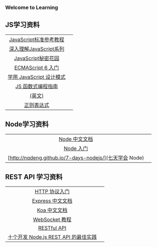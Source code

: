 ### Welcome to Learning

JS学习资料
---

| | |
|:-:|:-:|
| [JavaScript标准参考教程](http://javascript.ruanyifeng.com/)|
| [深入理解JavaScript系列](http://www.cnblogs.com/TomXu/archive/2011/12/15/2288411.html) |
| [JavaScript秘密花园](http://bonsaiden.github.io/JavaScript-Garden/zh/)|
| [ECMAScript 6 入门](http://es6.ruanyifeng.com/) |
| [学用 JavaScript 设计模式](http://www.oschina.net/translate/learning-javascript-design-patterns)|
| [JS 函数式编程指南](https://llh911001.gitbooks.io/mostly-adequate-guide-chinese/content/) |
| [(英文)](https://github.com/getify/You-Dont-Know-JS) |
| [正则表达式](http://deerchao.net/tutorials/regex/regex.htm) |

Node学习资料
---

|||
|:-:|:-:|
| [Node 中文文档](http://nodejs.cn/) |
| [Node 入门](https://www.nodebeginner.org/index-zh-cn.html) |
| [http://nqdeng.github.io/7-days-nodejs/](七天学会 Node) |

REST API 学习资料
---

| | |
|:-:|:-:|
| [HTTP 协议入门](http://www.ruanyifeng.com/blog/2016/08/http.html) |
| [Express 中文文档 ](http://www.expressjs.com.cn/) |
| [Koa 中文文档](http://koa.bootcss.com/) |
| [WebSocket 教程](http://www.ruanyifeng.com/blog/2017/05/websocket.html) |
| [RESTful API](设计指南http://www.ruanyifeng.com/blog/2014/05/restful_api.html)  |
| [十个开发 Node.js REST API 的最佳实践](https://zhuanlan.zhihu.com/p/25532102) |